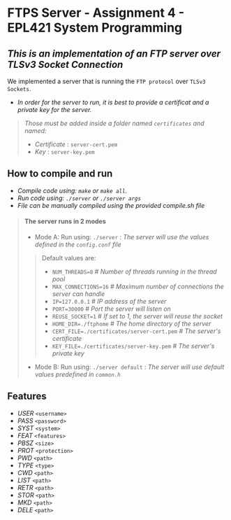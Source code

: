 # FTPS Server - Assignment 4 - EPL421 System Programming
## _This is an implementation of an FTP server over TLSv3 Socket Connection_

We implemented a server that is running the `FTP protocol` over `TLSv3 Sockets`.
- *In order for the server to run, it is best to provide a certificat and a private key for the server.*
> *Those must be added inside a folder named `certificates` and named:*
> - _Certificate_ : `server-cert.pem`
> - _Key_ : `server-key.pem `

## How to compile and run

- *Compile code using: `make` or `make all`.*
- *Run code using: `./server` or `./server args`*
- *File can be manually compiled using the provided compile.sh file*

>#### The server runs in 2 modes
>- Mode A: Run using: `./server` : _The server will use the values defined in the `config.conf` file_
>>Default values are: 
>>- `NUM_THREADS=8` # _Number of threads running in the thread pool_
>>- `MAX_CONNECTIONS=16` # _Maximum number of connections the server can handle_
>>- `IP=127.0.0.1` # _IP address of the server_
>>- `PORT=30000` # _Port the server will listen on_
>>- `REUSE_SOCKET=1` # _If set to 1, the server will reuse the socket_
>>- `HOME_DIR=./ftphome` # _The home directory of the server_
>>- `CERT_FILE=./certificates/server-cert.pem` # _The server's certificate_
>>- `KEY_FILE=./certificates/server-key.pem` # _The server's private key_
>- Mode B: Run using: `./server default` : _The server will use default values predefined in `common.h`_

## Features

- _USER_ `<username>`
- _PASS_ `<password>`
- _SYST_ `<system>`
- _FEAT_ `<features>`
- _PBSZ_ `<size>`
- _PROT_ `<protection>`
- _PWD_ `<path>`
- _TYPE_ `<type>`
- _CWD_ `<path>`
- _LIST_ `<path>`
- _RETR_ `<path>`
- _STOR_ `<path>`
- _MKD_ `<path>`
- _DELE_ `<path>`